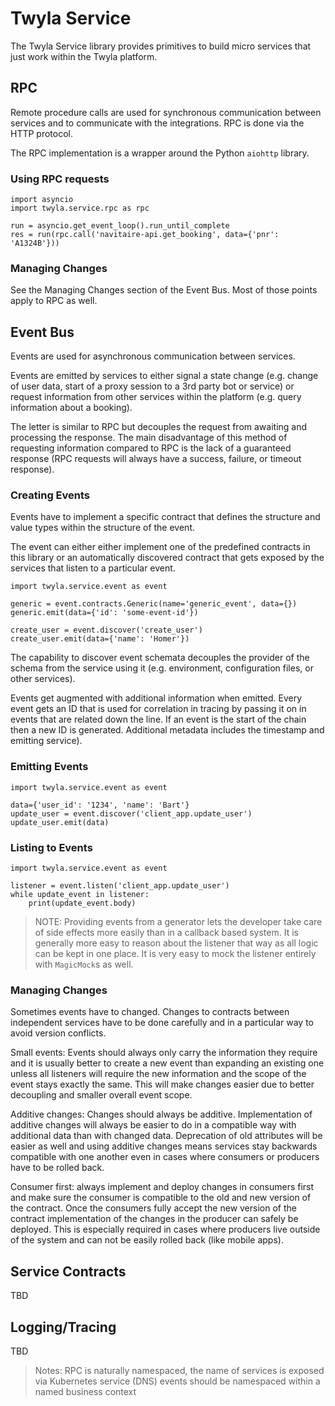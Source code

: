 # Twyla Service

The Twyla Service library provides primitives to build micro services that just
work within the Twyla platform.

## RPC

Remote procedure calls are used for synchronous communication between services
and to communicate with the integrations. RPC is done via the HTTP protocol.

The RPC implementation is a wrapper around the Python `aiohttp` library.

### Using RPC requests

    import asyncio
    import twyla.service.rpc as rpc

    run = asyncio.get_event_loop().run_until_complete
    res = run(rpc.call('navitaire-api.get_booking', data={'pnr': 'A1324B'}))


### Managing Changes

See the Managing Changes section of the Event Bus. Most of those points apply to
RPC as well.


## Event Bus

Events are used for asynchronous communication between services.

Events are emitted by services to either signal a state change (e.g. change of
user data, start of a proxy session to a 3rd party bot or service) or request
information from other services within the platform (e.g. query information
about a booking).

The letter is similar to RPC but decouples the request from awaiting and
processing the response. The main disadvantage of this method of requesting
information compared to RPC is the lack of a guaranteed response (RPC requests
will always have a success, failure, or timeout response).


### Creating Events

Events have to implement a specific contract that defines the structure and
value types within the structure of the event.

The event can either either implement one of the predefined contracts in this
library or an automatically discovered contract that gets exposed by the
services that listen to a particular event.

    import twyla.service.event as event

    generic = event.contracts.Generic(name='generic_event', data={})
    generic.emit(data={'id': 'some-event-id'})

    create_user = event.discover('create_user')
    create_user.emit(data={'name': 'Homer'})

The capability to discover event schemata decouples the provider of the schema
from the service using it (e.g. environment, configuration files, or other
services).

Events get augmented with additional information when emitted. Every event gets
an ID that is used for correlation in tracing by passing it on in events that
are related down the line. If an event is the start of the chain then a new ID
is generated. Additional metadata includes the timestamp and emitting service).

### Emitting Events

    import twyla.service.event as event

    data={'user_id': '1234', 'name': 'Bart'}
    update_user = event.discover('client_app.update_user')
    update_user.emit(data)


### Listing to Events

    import twyla.service.event as event

    listener = event.listen('client_app.update_user')
    while update_event in listener:
        print(update_event.body)

> NOTE: Providing events from a generator lets the developer take care of side
> effects more easily than in a callback based system. It is generally more easy
> to reason about the listener that way as all logic can be kept in one place.
> It is very easy to mock the listener entirely with `MagicMock`s as well.

### Managing Changes

Sometimes events have to changed. Changes to contracts between independent
services have to be done carefully and in a particular way to avoid version
conflicts.

Small events: Events should always only carry the information they require and
it is usually better to create a new event than expanding an existing one unless
all listeners will require the new information and the scope of the event stays
exactly the same. This will make changes easier due to better decoupling and
smaller overall event scope.

Additive changes: Changes should always be additive. Implementation of additive
changes will always be easier to do in a compatible way with additional data
than with changed data. Deprecation of old attributes will be easier as well and
using additive changes means services stay backwards compatible with one another
even in cases where consumers or producers have to be rolled back.

Consumer first: always implement and deploy changes in consumers first and make
sure the consumer is compatible to the old and new version of the contract. Once
the consumers fully accept the new version of the contract implementation of the
changes in the producer can safely be deployed. This is especially required in
cases where producers live outside of the system and can not be easily rolled
back (like mobile apps).

## Service Contracts

TBD


## Logging/Tracing

TBD

<!--  LocalWords:  integrations RPC Twyla namespaced DNS Kubernetes
 -->

> Notes:
> RPC is naturally namespaced, the name of services is exposed via
> Kubernetes service (DNS)
> events should be namespaced within a named business context
